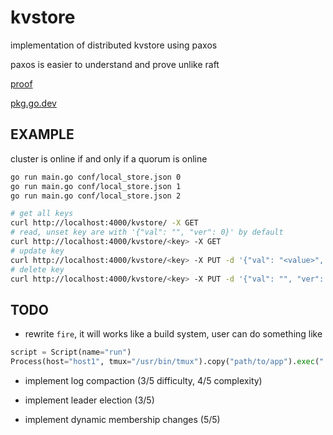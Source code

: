 # kvstore

implementation of distributed kvstore using paxos

paxos is easier to understand and prove unlike raft

[proof](https://github.com/fbundle/dist_kvstore/blob/master/docs/paxos.pdf)

[pkg.go.dev](https://pkg.go.dev/github.com/fbundle/paxos)

## EXAMPLE

cluster is online if and only if a quorum is online

```bash
go run main.go conf/local_store.json 0
go run main.go conf/local_store.json 1
go run main.go conf/local_store.json 2
```

```bash
# get all keys
curl http://localhost:4000/kvstore/ -X GET
# read, unset key are with '{"val": "", "ver": 0}' by default 
curl http://localhost:4000/kvstore/<key> -X GET
# update key 
curl http://localhost:4000/kvstore/<key> -X PUT -d '{"val": "<value>", "ver": <ver>}'
# delete key
curl http://localhost:4000/kvstore/<key> -X PUT -d '{"val": "", "ver": <ver>}'
```

## TODO 

- rewrite `fire`, it will works like a build system, user can do something like

```python
script = Script(name="run")
Process(host="host1", tmux="/usr/bin/tmux").copy("path/to/app").exec("./run {config} {node_id}").commit(script)
```

- implement log compaction (3/5 difficulty, 4/5 complexity)

- implement leader election (3/5)

- implement dynamic membership changes (5/5)
